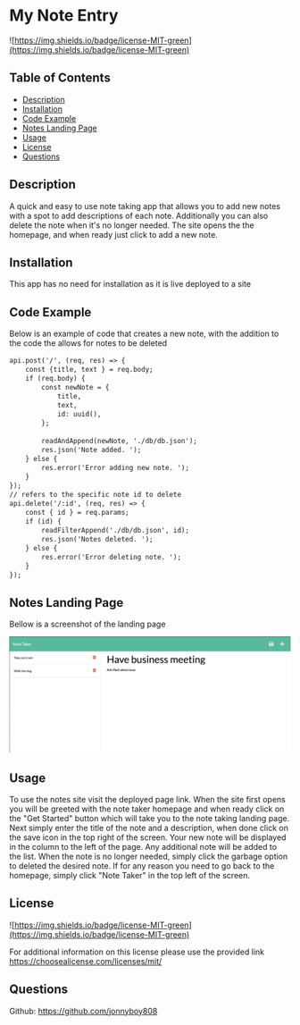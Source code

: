 # My Note Entry

![https://img.shields.io/badge/license-MIT-green](https://img.shields.io/badge/license-MIT-green)

## Table of Contents

* [Description](#description)
* [Installation](#installation)
* [Code Example](#code-example)
* [Notes Landing Page](#notes-landing-page)
* [Usage](#usage)
* [License](#license)
* [Questions](#questions)



## Description
A quick and easy to use note taking app that allows you to add new notes with a spot to add descriptions of each note. Additionally you can also delete the note when it's no longer needed. The site opens the the homepage, and when ready just click to add a new note.

## Installation
This app has no need for installation as it is live deployed to a site

## Code Example
Below is an example of code that creates a new note, with the addition to the code the allows for notes to be deleted
```JS
api.post('/', (req, res) => {
    const {title, text } = req.body;
    if (req.body) {
        const newNote = {
            title,
            text,
            id: uuid(),
        };

        readAndAppend(newNote, './db/db.json');
        res.json('Note added. ');
    } else {
        res.error('Error adding new note. ');
    }
});
// refers to the specific note id to delete
api.delete('/:id', (req, res) => {
    const { id } = req.params;
    if (id) {
        readFilterAppend('./db/db.json', id);
        res.json('Notes deleted. ');
    } else {
        res.error('Error deleting note. ');
    }
});
```


## Notes Landing Page
Bellow is a screenshot of the landing page

![Notes landing page](./assets/images/notes-page.png)

## Usage
To use the notes site visit the deployed page link. When the site first opens you will be greeted with the note taker homepage and when ready click on the "Get Started" button which will take you to the note taking landing page. Next simply enter the title of the note and a description, when done click on the save icon in the top right of the screen. Your new note will be displayed in the column to the left of the page. Any additional note will be added to the list. When the note is no longer needed, simply click the garbage option to deleted the desired note. If for any reason you need to go back to the homepage, simply click "Note Taker" in the top left of the screen.



## License
![https://img.shields.io/badge/license-MIT-green](https://img.shields.io/badge/license-MIT-green)

For additional information on this license please use the provided link
https://choosealicense.com/licenses/mit/

## Questions
Github: https://github.com/jonnyboy808


